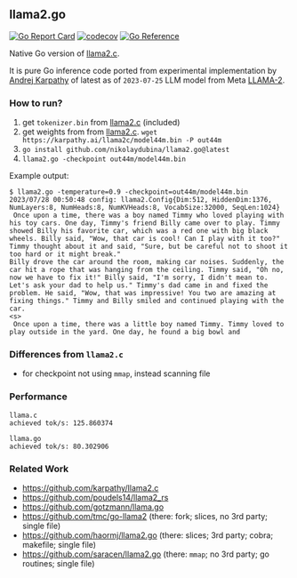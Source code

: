 ## llama2.go

[![Go Report Card](https://goreportcard.com/badge/github.com/nikolaydubina/llama2.go)](https://goreportcard.com/report/github.com/nikolaydubina/llama2.go)
[![codecov](https://codecov.io/gh/nikolaydubina/llama2.go/branch/master/graph/badge.svg?token=OMf0git2BD)](https://codecov.io/gh/nikolaydubina/llama2.go)
[![Go Reference](https://pkg.go.dev/badge/github.com/nikolaydubina/llama2.go.svg)](https://pkg.go.dev/github.com/nikolaydubina/llama2.go)

Native Go version of [llama2.c](https://github.com/karpathy/llama2.c).

It is pure Go inference code ported from experimental implementation by [Andrej Karpathy](https://en.wikipedia.org/wiki/Andrej_Karpathy) of latest as of `2023-07-25` LLM model from Meta [LLAMA-2](https://ai.meta.com/llama/).  

### How to run?

1. get `tokenizer.bin` from [llama2.c](https://github.com/karpathy/llama2.c) (included)
2. get weights from from [llama2.c](https://github.com/karpathy/llama2.c). `wget https://karpathy.ai/llama2c/model44m.bin -P out44m`
3. `go install github.com/nikolaydubina/llama2.go@latest`
4. `llama2.go -checkpoint out44m/model44m.bin`

Example output:

```
$ llama2.go -temperature=0.9 -checkpoint=out44m/model44m.bin
2023/07/28 00:50:48 config: llama2.Config{Dim:512, HiddenDim:1376, NumLayers:8, NumHeads:8, NumKVHeads:8, VocabSize:32000, SeqLen:1024}
 Once upon a time, there was a boy named Timmy who loved playing with his toy cars. One day, Timmy's friend Billy came over to play. Timmy showed Billy his favorite car, which was a red one with big black wheels. Billy said, "Wow, that car is cool! Can I play with it too?" Timmy thought about it and said, "Sure, but be careful not to shoot it too hard or it might break."
Billy drove the car around the room, making car noises. Suddenly, the car hit a rope that was hanging from the ceiling. Timmy said, "Oh no, now we have to fix it!" Billy said, "I'm sorry, I didn't mean to. Let's ask your dad to help us." Timmy's dad came in and fixed the problem. He said, "Wow, that was impressive! You two are amazing at fixing things." Timmy and Billy smiled and continued playing with the car.
<s>
 Once upon a time, there was a little boy named Timmy. Timmy loved to play outside in the yard. One day, he found a big bowl and
````

### Differences from `llama2.c`

* for checkpoint not using `mmap`, instead scanning file

### Performance

```
llama.c
achieved tok/s: 125.860374

llama.go
achieved tok/s: 80.302906
```

### Related Work

* https://github.com/karpathy/llama2.c
* https://github.com/poudels14/llama2_rs
* https://github.com/gotzmann/llama.go
* https://github.com/tmc/go-llama2 (there: fork; slices, no 3rd party; single file)
* https://github.com/haormj/llama2.go (there: slices; 3rd party; cobra; makefile; single file)
* https://github.com/saracen/llama2.go (there: `mmap`; no 3rd party; go routines; single file)
